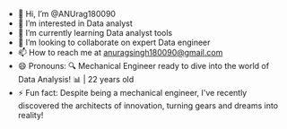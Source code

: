 - 👋 Hi, I’m @ANUrag180090
- 👀 I’m interested in Data analyst 
- 🌱 I’m currently learning Data analyst tools 
- 💞️ I’m looking to collaborate on expert Data engineer 
- 📫 How to reach me at anuragsingh180090@gmail.com
- 😄 Pronouns: 🔍 Mechanical Engineer ready to dive into the world of Data Analysis! 📊 | 22 years old
- ⚡ Fun fact: Despite being a mechanical engineer, I've recently discovered the architects of innovation, turning gears and dreams into reality!

<!---
ANUrag180090/ANUrag180090 is a ✨ special ✨ repository because its `README.md` (this file) appears on your GitHub profile.
You can click the Preview link to take a look at your changes.
--->
